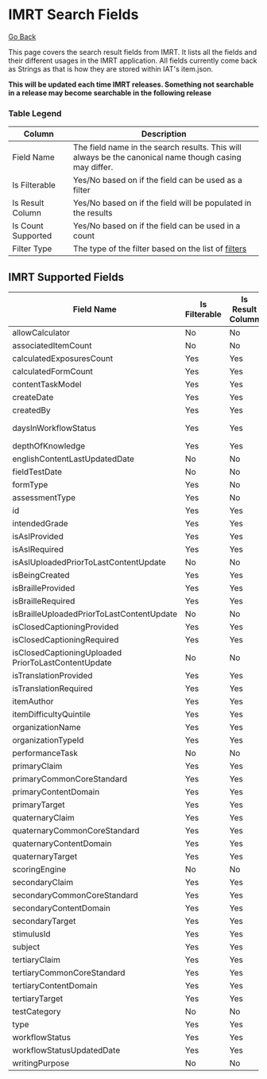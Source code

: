 # IMRT Search Fields

[Go Back](Item_Search_Service_API.md)

This page covers the search result fields from IMRT.  It lists all the fields and their different usages in the IMRT application.  All fields currently come back as Strings as that is how they are stored within IAT's item.json. 

**This will be updated each time IMRT releases.  Something not searchable in a release may become searchable in the following release**

### Table Legend

| Column | Description |
| ------ | ----------- |
| Field Name | The field name in the search results.  This will always be the canonical name though casing may differ. |
| Is Filterable | Yes/No based on if the field can be used as a filter |
| Is Result Column | Yes/No based on if the field will be populated in the results  | 
| Is Count Supported | Yes/No based on if the field can be used in a count |
| Filter Type | The type of the filter based on the list of [filters](Filters.md) |


## IMRT Supported Fields

| Field Name | Is Filterable | Is Result Column | Is Count Supported | Filter Type |
| ---------- | ---------- | ------------- | --------------- | ----------- | 
| allowCalculator | No | No | No | n/a |
| associatedItemCount | No | No | No | n/a | 
| calculatedExposuresCount | Yes | Yes | No | Integer Range |
| calculatedFormCount | Yes | Yes | No | Integer Range |
| contentTaskModel | Yes | Yes | No | Match |
| createDate | Yes | Yes | No | Date Range |
| createdBy | Yes | Yes | No | contains | 
| daysInWorkflowStatus | Yes | Yes | No | IntegBooleaner Range |
| depthOfKnowledge | Yes | Yes | Yes | Match | 
| englishContentLastUpdatedDate | No | No | No | n/a |
| fieldTestDate | No | No | No | n/a |
| formType | Yes | No | No | Match |
| assessmentType | Yes | No | No | Match | 
| id | Yes | Yes | No | Match |
| intendedGrade | Yes | Yes | Yes | Match | 
| isAslProvided | Yes | Yes | No | Match |
| isAslRequired | Yes | Yes | No | Match |
| isAslUploadedPriorToLastContentUpdate | No | No | No | n/a |
| isBeingCreated | Yes | Yes | No | Boolean | 
| isBrailleProvided | Yes | Yes | No | Match |
| isBrailleRequired | Yes | Yes | No | Match |
| isBrailleUploadedPriorToLastContentUpdate | No | No | No | n/a |
| isClosedCaptioningProvided | Yes | Yes | No | Match |
| isClosedCaptioningRequired | Yes | Yes | No | Match |
| isClosedCaptioningUploaded PriorToLastContentUpdate | No | No | No | n/a |
| isTranslationProvided | Yes | Yes | No | Match |
| isTranslationRequired | Yes | Yes | No | Match |
| itemAuthor | Yes | Yes | Yes | contains |
| itemDifficultyQuintile | Yes | Yes | Yes | Integer Range |
| organizationName | Yes | Yes | Yes | contains |
| organizationTypeId | Yes | Yes | Yes | Match | 
| performanceTask | No | No | No | n/a |
| primaryClaim | Yes | Yes | Yes | Match |
| primaryCommonCoreStandard | Yes | Yes | No | contains |
| primaryContentDomain | Yes | Yes | No | contains |
| primaryTarget | Yes | Yes | Yes | Match |
| quaternaryClaim | Yes | Yes | Yes | Match |
| quaternaryCommonCoreStandard | Yes | Yes | No | contains |
| quaternaryContentDomain | Yes | Yes | No | cointains | 
| quaternaryTarget | Yes | Yes | Yes | Match |
| scoringEngine | No | No | No | n/a |
| secondaryClaim | Yes | Yes | Yes | Match |
| secondaryCommonCoreStandard | Yes | Yes | No | contains |
| secondaryContentDomain | Yes | Yes | No | contains |
| secondaryTarget | Yes | Yes | Yes | Match |
| stimulusId | Yes | Yes | No | Match |
| subject | Yes | Yes | Yes | Match |
| tertiaryClaim | Yes | Yes | Yes | Match |
| tertiaryCommonCoreStandard | Yes | Yes | No | contains |
| tertiaryContentDomain | Yes | Yes | No | contains |
| tertiaryTarget | Yes | Yes | Yes | Match |
| testCategory | No | No | No | n/a |
| type | Yes | Yes | Yes | Match |
| workflowStatus | Yes | Yes | Yes | Match |
| workflowStatusUpdatedDate | Yes | Yes | No | Date Range |
| writingPurpose | No | No | No | n/a |
